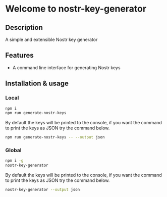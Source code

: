 # Welcome to nostr-key-generator

## Description
A simple and extensible Nostr key generator

## Features
- A command line interface for generating Nostr keys

## Installation & usage

### Local

```bash
npm i
npm run generate-nostr-keys
```

By default the keys will be printed to the console, if you want the command to print the keys as JSON try the command below.

```bash
npm run generate-nostr-keys -- --output json
```

### Global

```bash
npm i -g
nostr-key-generator
```

By default the keys will be printed to the console, if you want the command to print the keys as JSON try the command below.

```bash
nostr-key-generator --output json
```